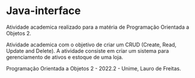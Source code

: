 # Java-interface
Atividade academica realizado para a matéria de Programação Orientada a Objetos 2.

Atividade academica com o objetivo de criar um CRUD (Create, Read, Update and Delete). A atividade consiste em criar um sistema para gerenciamento de ativos 
e estoque de uma loja.

Programação Orientada a Objetos 2 - 2022.2 - Unime, Lauro de Freitas.
